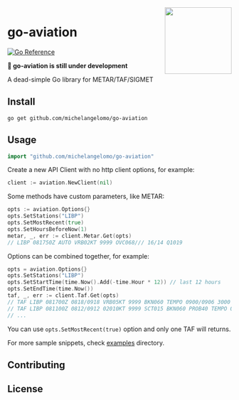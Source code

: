 <img align="right" style="display: inline-block; margin: 0 auto; width: 150px" src="https://raw.githubusercontent.com/MariaLetta/free-gophers-pack/master/characters/svg/65.svg" text="image from https://github.com/MariaLetta/free-gophers-pack">

# go-aviation

[![Go Reference](https://pkg.go.dev/badge/github.com/michelangelomo/go-aviation.svg)](https://pkg.go.dev/github.com/michelangelomo/go-aviation)

**:construction: go-aviation is still under development**

A dead-simple Go library for METAR/TAF/SIGMET

## Install

```
go get github.com/michelangelomo/go-aviation
```

## Usage

```go
import "github.com/michelangelomo/go-aviation"
```

Create a new API Client with no http client options, for example:

```go
client := aviation.NewClient(nil)
```

Some methods have custom parameters, like METAR:

```go
opts := aviation.Options{}
opts.SetStations("LIBP")
opts.SetMostRecent(true)
opts.SetHoursBeforeNow(1)
metar, _, err := client.Metar.Get(opts)
// LIBP 081750Z AUTO VRB02KT 9999 OVC068/// 16/14 Q1019
```

Options can be combined together, for example:

```go
opts = aviation.Options{}
opts.SetStations("LIBP")
opts.SetStartTime(time.Now().Add(-time.Hour * 12)) // last 12 hours
opts.SetEndTime(time.Now())
taf, _, err := client.Taf.Get(opts)
// TAF LIBP 081700Z 0818/0918 VRB05KT 9999 BKN060 TEMPO 0900/0906 3000 BR
// TAF LIBP 081100Z 0812/0912 02010KT 9999 SCT015 BKN060 PROB40 TEMPO 0812/0815 4000 TSRA FEW015CB BKN060 TEMPO 0815/0820 RA BECMG 0816/0818 VRB05KT
// ...
```

You can use `opts.SetMostRecent(true)` option and only one TAF will returns.

For more sample snippets, check [examples](https://github.com/michelangelomo/go-aviation/tree/main/examples) directory.

## Contributing

## License